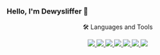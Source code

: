 ### Hello, I'm Dewysliffer 👋


<p align="center">🛠️ Languages and Tools</p>
<p align="center">
  <a href="https://skillicons.dev">
    <img src="https://skillicons.dev/icons?i=html,css,js,vue,nodejs,npm,webpack&theme=light" />
    <img src="https://skillicons.dev/icons?i=react,nextjs,typescript,supabase" />
    <img src="https://skillicons.dev/icons?i=java,spring,maven,mysql,linux,redis,nginx&theme=light" />
    <img src="https://skillicons.dev/icons?i=kotlin,androidstudio,gradle,sqlite" />
    <img src="https://skillicons.dev/icons?i=go,docker" />
    <img src="https://skillicons.dev/icons?i=python,anaconda,scikitlearn,pytorch,tensorflow,opencv,latex&theme=light" />
    <img src="https://skillicons.dev/icons?i=lua,robloxstudio,discord&theme=light" />
  </a>
</p>

